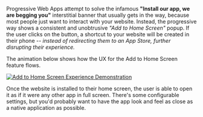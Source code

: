 Progressive Web Apps attempt to solve the infamous **"Install our app, we are begging you"** interstitial banner that usually gets in the way, because most people just want to interact with your website. Instead, the progressive way shows a consistent and unobtrusive _"Add to Home Screen"_ popup. If the user clicks on the button, a shortcut to your website will be created in their phone _-- instead of redirecting them to an App Store, further disrupting their experience._

The animation below shows how the UX for the Add to Home Screen feature flows.

[![Add to Home Screen Experience Demonstration][3]][2]

Once the website is installed to their home screen, the user is able to open it as if it were any other app in full screen. There's some configurable settings, but you'd probably want to have the app look and feel as close as a native application as possible.

[1]: https://developer.chrome.com/multidevice/android/installtohomescreen "Add to Homescreen"
[2]: https://developers.google.com/web/updates/2015/03/increasing-engagement-with-app-install-banners-in-chrome-for-android "Increasing engagement with Web App install banners"
[3]: https://developers.google.com/web/updates/images/2015-03-03/add-to-home-screen.gif
